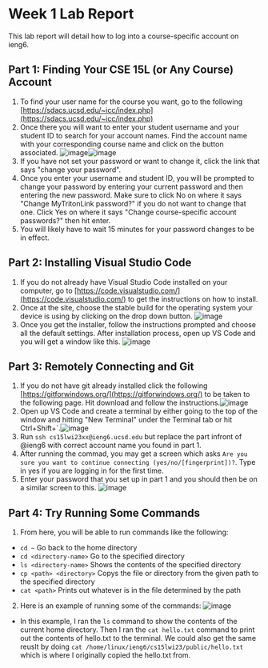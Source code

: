 # Week 1 Lab Report
This lab report will detail how to log into a course-specific account on ieng6.
## Part 1: Finding Your CSE 15L (or Any Course) Account
1. To find your user name for the course you want, go to the following [https://sdacs.ucsd.edu/~icc/index.php](https://sdacs.ucsd.edu/~icc/index.php)
2. Once there you will want to enter your student username and your student ID to search for your account names. Find the account name with your corresponding course name and click on the button associated. ![image](https://user-images.githubusercontent.com/67081225/212378454-c522c230-83bb-40a1-97b4-751310af8e99.png)![image](https://user-images.githubusercontent.com/67081225/212378935-07287926-30c6-4454-9d7a-23ab72d14f02.png)
3. If you have not set your password or want to change it, click the link that says "change your password".
4. Once you enter your username and student ID, you will be prompted to change your password by entering your current password and then entering the new password. Make sure to click No on where it says "Change MyTritonLink password?" if you do not want to change that one. Click Yes on where it says "Change course-specific account passwords?" then hit enter.
5. You will likely have to wait 15 minutes for your password changes to be in effect.

## Part 2: Installing Visual Studio Code
1. If you do not already have Visual Studio Code installed on your computer, go to [https://code.visualstudio.com/](https://code.visualstudio.com/) to get the instructions on how to install.
2. Once at the site, choose the stable build for the operating system your device is using by clicking on the drop down button. ![image](https://user-images.githubusercontent.com/67081225/212381197-6c6dbd81-a5da-4f77-88a7-e98cb0b5282f.png)
3. Once you get the installer, follow the instructions prompted and choose all the default settings. After installation process, open up VS Code and you will get a window like this.                                                               ![image](https://user-images.githubusercontent.com/67081225/212381592-6d78b56f-bcc9-4e22-81bd-1eab42b5ea3b.png)

## Part 3: Remotely Connecting and Git
1. If you do not have git already installed click the following [https://gitforwindows.org/](https://gitforwindows.org/) to be taken to the following page. Hit download and follow the instructions.![image](https://user-images.githubusercontent.com/67081225/212382005-fad827ca-0f77-4e49-98c4-8a6a9ed7dd52.png)
2. Open up VS Code and create a terminal by either going to the top of the window and hitting "New Terminal" under the Terminal tab or hit Ctrl+Shift+`.![image](https://user-images.githubusercontent.com/67081225/212393373-b9af5223-cc9c-4064-a4e7-6ae8907c288d.png)
3. Run `ssh cs15lwi23xx@ieng6.ucsd.edu` but replace the part infront of @ieng6 with correct account name you found in part 1. 
4. After running the commad, you may get a screen which asks `Are you sure you want to continue connecting (yes/no/[fingerprint])?`. Type in yes if you are logging in for the first time. 
5. Enter your password that you set up in part 1 and you should then be on a similar screen to this. 
![image](https://user-images.githubusercontent.com/67081225/212392663-16832bc4-9f7c-4784-ab6a-18f37b028959.png)


## Part 4: Try Running Some Commands
1. From here, you will be able to run commands like the following:
* `cd ~` Go back to the home directory
* `cd <directory-name>` Go to the specified directory
* `ls <directory-name>` Shows the contents of the specified directory
* `cp <path> <directory>` Copys the file or directory from the given path to the specified directory
* `cat <path>` Prints out whatever is in the file determined by the path

2. Here is an example of running some of the commands: ![image](https://user-images.githubusercontent.com/67081225/212390979-4cbf9261-84d7-4d73-a408-67d0aafe601c.png)  

* In this example, I ran the `ls` command to show the contents of the current home directory. Then I ran the `cat hello.txt` command to print out the contents of hello.txt to the terminal. We could also get the same reuslt by doing `cat /home/linux/ieng6/cs15lwi23/public/hello.txt` which is where I originally copied the hello.txt from.


